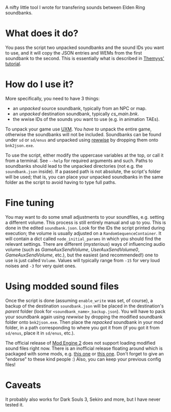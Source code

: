 A nifty little tool I wrote for transfering sounds between Elden Ring soundbanks. 

# What does it do?
You pass the script two unpacked soundbanks and the sound IDs you want to use, and it will copy the JSON entries and WEMs from the first soundbank to the second. This is essentially what is described in [Themyys' tutorial](http://soulsmodding.wikidot.com/tutorial:main#toc9).

# How do I use it?
More specifically, you need to have 3 things:
- an *unpacked* source soundbank, typically from an NPC or map.
- an *unpacked* destination soundbank, typically *cs_main.bnk*.
- the wwise IDs of the sounds you want to use (e.g. in animation TAEs).

To unpack your game use [UXM](https://github.com/Nordgaren/UXM-Selective-Unpack). You *have to* unpack the entire game, otherwise the soundbanks will not be included. Soundbanks can be found under `sd` or `sd/enus` and unpacked using [rewwise](https://github.com/vswarte/rewwise/) by dropping them onto `bnk2json.exe`.

To use the script, either modify the uppercase variables at the top, or call it from a terminal. See `--help` for required arguments and such. Paths to soundbanks should lead to the unpacked directories (not e.g. the `soundbank.json` inside). If a passed path is not absolute, the script's folder will be used; that is, you can place your unpacked soundbanks in the same folder as the script to avoid having to type full paths.

# Fine tuning
You may want to do some small adjustments to your soundfiles, e.g. setting a different volume. This process is still entirely manual and up to you. This is done in the edited `soundbank.json`. Look for the IDs the script printed during execution; the volume is usually adjusted on a `RandomSequenceContainer`. It will contain a dict called `node_initial_params` in which you should find the relevant settings. There are different (*mysterious*) ways of influencing audio volume (such as *GameAuxSendVolume*, *UserAuxSendVolume0*, *GameAuxSendVolume*, etc.), but the easiest (and recommended!) one to use is just called `Volume`. Values will typically range from `-15` for very loud noises and `-3` for very quiet ones. 

# Using modded sound files
Once the script is done (assuming `enable_write` was set, of course), a backup of the destination `soundbank.json` will be placed in the destination's *parent* folder (look for `<soundbank_name>_backup.json`). You will have to pack your soundbank again using *rewwise* by dropping the modified soundbank folder onto `bnk2json.exe`. Then place the *repacked* soundbank in your mod folder, in a path corresponding to where you got it from (if you got it from `sd/enus`, place it in `sd/enus`, etc.).

The official release of [Mod Engine 2](https://github.com/soulsmods/ModEngine2) does not support loading modified sound files right now. There is an inofficial release floating around which is packaged with some mods, e.g. [this one](https://www.nexusmods.com/eldenring/mods/6384) or [this one](https://www.nexusmods.com/eldenring/mods/6340). Don't forget to give an "endorse" to these kind people :) Also, you can keep your previous config files!

# Caveats
It probably also works for Dark Souls 3, Sekiro and more, but I have never tested it.
